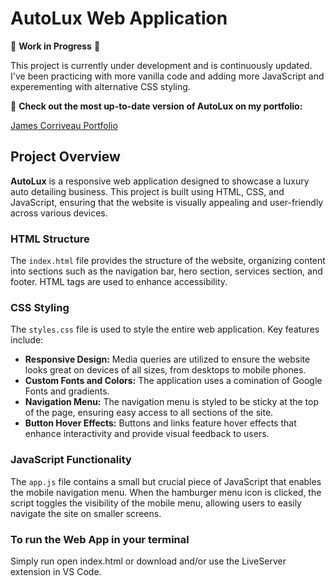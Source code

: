 # AutoLux Web Application

🚧 **Work in Progress** 🚧

This project is currently under development and is continuously updated. I've been practicing with more vanilla code and adding more JavaScript and experementing with alternative CSS styling.

🔗 **Check out the most up-to-date version of AutoLux on my portfolio:**

[James Corriveau Portfolio](https://james-corriveau-portfolio.netlify.app)

## Project Overview

**AutoLux** is a responsive web application designed to showcase a luxury auto detailing business. This project is built using HTML, CSS, and JavaScript, ensuring that the website is visually appealing and user-friendly across various devices.

### HTML Structure

The `index.html` file provides the structure of the website, organizing content into sections such as the navigation bar, hero section, services section, and footer. HTML tags are used to enhance accessibility.

### CSS Styling

The `styles.css` file is used to style the entire web application. Key features include:

- **Responsive Design:** Media queries are utilized to ensure the website looks great on devices of all sizes, from desktops to mobile phones.
- **Custom Fonts and Colors:** The application uses a comination of Google Fonts and gradients.
- **Navigation Menu:** The navigation menu is styled to be sticky at the top of the page, ensuring easy access to all sections of the site.
- **Button Hover Effects:** Buttons and links feature hover effects that enhance interactivity and provide visual feedback to users.

### JavaScript Functionality

The `app.js` file contains a small but crucial piece of JavaScript that enables the mobile navigation menu. When the hamburger menu icon is clicked, the script toggles the visibility of the mobile menu, allowing users to easily navigate the site on smaller screens.

### To run the Web App in your terminal

Simply run open index.html or download and/or use the LiveServer extension in VS Code.
